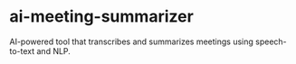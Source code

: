 # ai-meeting-summarizer
AI-powered tool that transcribes and summarizes meetings using speech-to-text and NLP.
